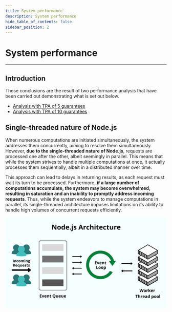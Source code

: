 ```yaml
---
title: System performance
description: System performance
hide_table_of_contents: false
sidebar_position: 2
---
```


# System performance

---

## Introduction

These conclusions are the result of two performance analysis that have been carried out demonstrating what is set out below.

- [Analysis with TPA of 5 guarantees](https://docs.google.com/spreadsheets/d/1Upg3FPM2alc0Ys-61MBUJiLufiG5ALuVAVllVsF58PY/edit?usp=sharing)
- [Analysis with TPA of 10 guarantees](https://docs.google.com/spreadsheets/d/1Xc7gb1O7iqSB86NvGlywV6z7nmkCe4msFGU3bldWqGo/edit?usp=sharing)

## Single-threaded nature of Node.js

When numerous computations are initiated simultaneously, the system addresses them concurrently, aiming to resolve them simultaneously. However, **due to the single-threaded nature of Node.js**, requests are processed one after the other, albeit seemingly in parallel. This means that while the system strives to handle multiple computations at once, it actually processes them sequentially, albeit in a distributed manner over time.

This approach can lead to delays in returning results, as each request must wait its turn to be processed. Furthermore, **if a large number of computations accumulate, the system may become overwhelmed, resulting in saturation and an inability to promptly address incoming requests**. Thus, while the system endeavors to manage computations in parallel, its single-threaded architecture imposes limitations on its ability to handle high volumes of concurrent requests efficiently.

![descripción](/img/architecture/Nodejs-Architecture.png)

